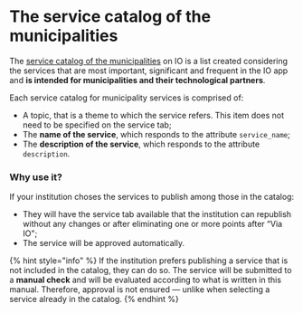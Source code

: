 # The service catalog of the municipalities

The [service catalog of the municipalities](https://docs.pagopa.it/v1.0-catalogo-dei-servizi/) on IO is a list created considering the services that are most important, significant and frequent in the IO app and **is intended for municipalities and their technological partners**. 

Each service catalog for municipality services is comprised of:

* A topic, that is a theme to which the service refers. This item does not need to be specified on the service tab;
* The **name of the service**, which responds to the attribute `service_name`;
* The **description of the service**, which responds to the attribute `description`.

### Why use it? 

If your institution choses the services to publish among those in the catalog: 

* They will have the service tab available that the institution can republish without any changes or after eliminating one or more points after “Via IO"; 
* The service will be approved automatically.

{% hint style="info" %}
If the institution prefers publishing a service that is not included in the catalog, they can do so. The service will be submitted to a **manual check** and will be evaluated according to what is written in this manual. Therefore, approval is not ensured — unlike when selecting a service already in the catalog.
{% endhint %}